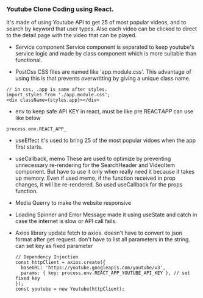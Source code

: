 ### Youtube Clone Coding using React.

It's made of using Youtube API to get 25 of most popular videos, and to search by keyword that user types.
Also each video can be clicked to direct to the detail page with the video that can be played.

- Service component
  Service component is separated to keep youtube's service logic and made by class component which is more suitable than functional.

- PostCss
  CSS files are named like 'app.module.css'.
  This advantage of using this is that prevents overwritting by giving a unique class name.

```
// in css, .app is same after styles.
import styles from './app.module.css';
<div className={styles.app}></div>
```

- env
  to keep safe API KEY
  in react, must be like pre REACT*APP*
  can use like below

```
process.env.REACT_APP_
```

- useEffect
  it's used to bring 25 of the most popular vidoes when the app first starts.

- useCallback, memo
  These are used to optimize by preventing unnecessary re-rendering for the SearchHeader and VideoItem component. But have to use it only when really need it because it takes up memory.
  Even if used memo, if the function received in prop changes, it will be re-rendered. So used useCallback for the props function.

- Media Querry
  to make the website responsive

- Loading Spinner and Error Message
  made it using useState and catch in case the internet is slow or API call fails.

- Axios library
  update fetch to axios.
  doesn't have to convert to json format after get request.
  don't have to list all parameters in the string.
  can set key as fixed parameter
  ```
  // Dependency Injection
  const httpClient = axios.create({
    baseURL: 'https://youtube.googleapis.com/youtube/v3',
    params: { key: process.env.REACT_APP_YOUTUBE_API_KEY }, // set fixed key
  });
  const youtube = new Youtube(httpClient);
  ```
